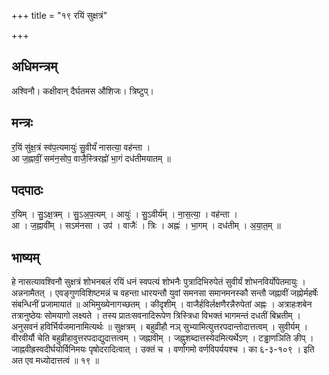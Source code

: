 +++
title = "१९ रयिं सुक्षत्रं"

+++
## अधिमन्त्रम्
अश्विनौ। कक्षीवान् दैर्घतमस औशिजः। त्रिष्टुप्।

## मन्त्रः
र॒यिं सु॑क्ष॒त्रं स्व॑प॒त्यमायुः॑ सु॒वीर्यं॑ नासत्या॒ वह॑न्ता ।  
आ ज॒ह्नावीं॒ सम॑न॒सोप॒ वाजै॒स्त्रिरह्नो॑ भा॒गं दध॑तीमयातम् ॥

## पदपाठः
र॒यिम् । सु॒ऽक्ष॒त्रम् । सु॒ऽअ॒प॒त्यम् । आयुः॑ । सु॒ऽवीर्य॑म् । ना॒स॒त्या॒ । वह॑न्ता ।  
आ । ज॒ह्नावी॑म् । सऽम॑नसा । उप॑ । वाजैः॑ । त्रिः । अह्नः॑ । भा॒गम् । दध॑तीम् । अ॒या॒त॒म् ॥

## भाष्यम्
हे नासत्यावश्विनौ सुक्षत्रं शोभनबलं रयिं धनं स्वपत्यं शोभनैः पुत्रादिभिरुपेतं सुवीर्यं शोभनविर्योपेतमायुः । अन्ननामैतत् । एवङ्गुणविशिष्टमन्नं च वहन्ता धारयन्तौ युवां समनसा समानमनस्कौ सन्तौ जह्नावीं जह्नोर्महर्षेः संबन्धिनीं प्रजामायातं ॥ अभिमुख्येनागच्छतम् । कीदृशीम् । वाजैर्हविर्लक्षणैरन्नैरुपेतां अह्नः । अत्राहःशबेन तत्रानुष्ठेयः सोमयागो लक्ष्यते । तस्य प्रातःसवनादिरूपेण त्रिस्त्रिधा विभक्तं भागमन्तं दधतीं बिभ्रतीम् । अनुसवनं हविर्भिर्यजमानामित्यर्थः ॥ सुक्षत्रम् । बहुव्रीहौ नञ् सुभ्यामित्युत्तरपदान्तोदात्तत्वम् । सुवीर्यम् । वीरवीर्यौ चेति बहुव्रीहावुत्तरपदाद्युदात्तत्वम् । जह्नावीम् । जह्नुशब्दात्तस्येदमित्यर्थेऽण् । टड्ढाणञिति ङीप् । जाह्नवीह्रस्वदीर्घयोर्विनिमयः पृषोदरादित्वात् । उक्तं च । वर्णागमो वर्णविपर्ययश्च । का ६-३-१०९ । इति अत एव मध्योदात्तत्वं ॥ १९ ॥